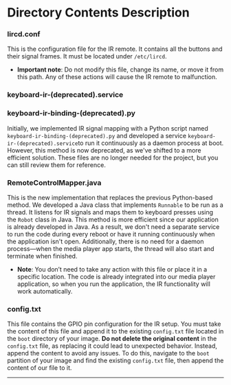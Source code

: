 # Directory Contents Description

### lircd.conf

This is the configuration file for the IR remote. It contains all the buttons and their signal frames. It must be located under `/etc/lircd`. 

- **Important note**: Do not modify this file, change its name, or move it from this path. Any of these actions will cause the IR remote to malfunction.

### keyboard-ir-(deprecated).service  
### keyboard-ir-binding-(deprecated).py

Initially, we implemented IR signal mapping with a Python script named `keyboard-ir-binding-(deprecated).py` and developed a service `keyboard-ir-(deprecated).service`to run it continuously as a daemon process at boot. However, this method is now deprecated, as we've shifted to a more efficient solution. These files are no longer needed for the project, but you can still review them for reference.

### RemoteControlMapper.java

This is the new implementation that replaces the previous Python-based method. We developed a Java class that implements `Runnable` to be run as a thread. It listens for IR signals and maps them to keyboard presses using the `Robot` class in Java. This method is more efficient since our application is already developed in Java. As a result, we don't need a separate service to run the code during every reboot or have it running continuously when the application isn't open. Additionally, there is no need for a daemon process—when the media player app starts, the thread will also start and terminate when finished.

- **Note**: You don’t need to take any action with this file or place it in a specific location. The code is already integrated into our media player application, so when you run the application, the IR functionality will work automatically.

### config.txt

This file contains the GPIO pin configuration for the IR setup. You must take the content of this file and append it to the existing `config.txt` file located in the `boot` directory of your image. **Do not delete the original content** in the `config.txt` file, as replacing it could lead to unexpected behavior. Instead, append the content to avoid any issues. To do this, navigate to the `boot` partition of your image and find the existing `config.txt` file, then append the content of our file to it.

---


